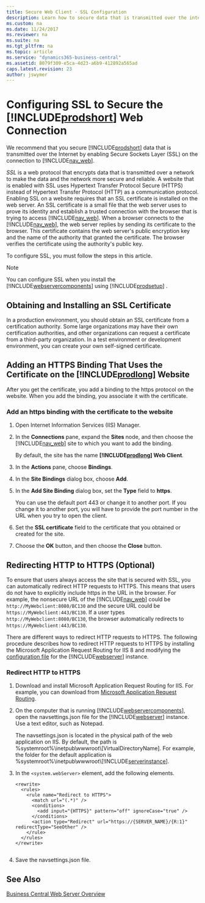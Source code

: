 ```yaml
---
title: Secure Web Client - SSL Configuration
description: Learn how to secure data that is transmitted over the internet by enabling Secure Sockets Layer on the connection to Web Client.
ms.custom: na
ms.date: 11/24/2017
ms.reviewer: na
ms.suite: na
ms.tgt_pltfrm: na
ms.topic: article
ms.service: "dynamics365-business-central"
ms.assetid: 8079f309-e5ca-4d23-a6b9-412892a565ad
caps.latest.revision: 23
author: jswymer
---
```

# Configuring SSL to Secure the [!INCLUDE[prodshort](../developer/includes/prodshort.md)] Web Connection
We recommend that you secure [!INCLUDE[prodshort](../developer/includes/prodshort.md)] data that is transmitted over the Internet by enabling Secure Sockets Layer \(SSL\) on the connection to [!INCLUDE[nav_web](../developer/includes/nav_web_md.md)].  
  
*SSL* is a web protocol that encrypts data that is transmitted over a network to make the data and the network more secure and reliable. A website that is enabled with SSL uses Hypertext Transfer Protocol Secure \(HTTPS\) instead of Hypertext Transfer Protocol \(HTTP\) as a communication protocol. Enabling SSL on a website requires that an SSL certificate is installed on the web server. An SSL certificate is a small file that the web server uses to prove its identity and establish a trusted connection with the browser that is trying to access [!INCLUDE[nav_web](../developer/includes/nav_web_md.md)]. When a browser connects to the [!INCLUDE[nav_web](../developer/includes/nav_web_md.md)], the web server replies by sending its certificate to the browser. This certificate contains the web server's public encryption key and the name of the authority that granted the certificate. The browser verifies the certificate using the authority's public key.  
  
To configure SSL, you must follow the steps in this article.  
  

  
> [!NOTE]  
>  You can configure SSL when you install the [!INCLUDE[webservercomponents](../developer/includes/webservercomponents.md)] using [!INCLUDE[prodsetup](../developer/includes/prodsetup.md)] .  
  
##  <a name="Cert"></a> Obtaining and Installing an SSL Certificate  
In a production environment, you should obtain an SSL certificate from a certification authority. Some large organizations may have their own certification authorities, and other organizations can request a certificate from a third-party organization. In a test environment or development environment, you can create your own self-signed certificate.  
  
##  <a name="Binding"></a> Adding an HTTPS Binding That Uses the Certificate on the [!INCLUDE[prodlong](../developer/includes/prodlong.md)] Website  
 After you get the certificate, you add a binding to the https protocol on the website. When you add the binding, you associate it with the certificate.  
  
### Add an https binding with the certificate to the website  
  
1.  Open Internet Information Services \(IIS\) Manager.  
  
2.  In the **Connections** pane, expand the **Sites** node, and then choose the [!INCLUDE[nav_web](../developer/includes/nav_web_md.md)] site to which you want to add the binding.  
  
     By default, the site has the name **[!INCLUDE[prodlong](../developer/includes/prodlong.md)] Web Client**.  
  
3.  In the **Actions** pane, choose **Bindings**.  
  
4.  In the **Site Bindings** dialog box, choose **Add**.  
  
5.  In the **Add Site Binding** dialog box, set the **Type** field to **https**.  
  
    You can use the default port 443 or change it to another port. If you change it to another port, you will have to provide the port number in the URL when you try to open the client.  
  
6.  Set the **SSL certificate** field to the certificate that you obtained or created for the site.  
  
7.  Choose the **OK** button, and then choose the **Close** button.  
  
##  <a name="Redirect"></a> Redirecting HTTP to HTTPS \(Optional\)  
 To ensure that users always access the site that is secured with SSL, you can automatically redirect HTTP requests to HTTPS. This means that users do not have to explicitly include https in the URL in the browser. For example, the nonsecure URL of the [!INCLUDE[nav_web](../developer/includes/nav_web_md.md)] could be `http://MyWebclient:8080/BC130` and the secure URL could be `https://MyWebclient:443/BC130`. If a user types `http://MyWebclient:8080/BC130`, the browser automatically redirects to `https://MyWebclient:443/BC130`.  
  
 There are different ways to redirect HTTP requests to HTTPS. The following procedure describes how to redirect HTTP requests to HTTPS by installing the Microsoft Application Request Routing for IIS 8 and modifying the [configuration file](../administration/configure-web-server.md#WebClientSettingsFile) for the [!INCLUDE[webserver](../developer/includes/webserver.md)] instance.  
  
### Redirect HTTP to HTTPS  
  
1.  Download and install Microsoft Application Request Routing for IIS. For example, you can download from [Microsoft Application Request Routing](https://www.microsoft.com/en-us/download/details.aspx?id=47333).   
  
2.  On the computer that is running [!INCLUDE[webservercomponents](../developer/includes/webservercomponents.md)], open the navsettings.json file for the [!INCLUDE[webserver](../developer/includes/webserver.md)] instance. Use a text editor, such as Notepad.  
  
     The navsettings.json is located in the physical path of the web application on IIS. By default, the path is %systemroot%\\inetpub\\wwwroot\\\[VirtualDirectoryName\]. For example, the folder for the default application is %systemroot%\\inetpub\\wwwroot\\[!INCLUDE[serverinstance](../developer/includes/serverinstance.md)].  
  
3.  In the `<system.webServer>` element, add the following elements.  
  
    ```  
    <rewrite>  
      <rules>  
        <rule name="Redirect to HTTPS">  
          <match url="(.*)" />  
          <conditions>  
            <add input="{HTTPS}" pattern="off" ignoreCase="true" />  
          </conditions>  
          <action type="Redirect" url="https://{SERVER_NAME}/{R:1}" redirectType="SeeOther" />  
        </rule>  
      </rules>  
    </rewrite>  
  
    ```  
4.  Save the navsettings.json file.  
  
## See Also  
  [Business Central Web Server Overview](web-server-overview.md)